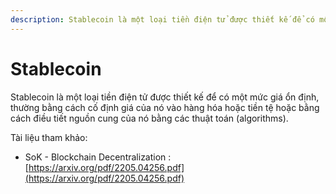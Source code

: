 ```yaml
---
description: Stablecoin là một loại tiền điện tử được thiết kế để có một mức giá ổn định.
---
```


# Stablecoin

Stablecoin là một loại tiền điện tử được thiết kế để có một mức giá ổn định, thường bằng cách cố định giá của nó vào hàng hóa hoặc tiền tệ hoặc bằng cách điều tiết nguồn cung của nó bằng các thuật toán (algorithms).



Tài liệu tham khảo:

* SoK - Blockchain Decentralization : [https://arxiv.org/pdf/2205.04256.pdf](https://arxiv.org/pdf/2205.04256.pdf)
